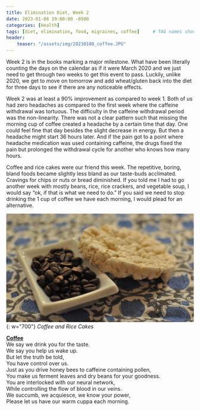 ```yaml
---
title: Elimination Diet, Week 2
date: 2023-01-08 19:00:00 -0500
categories: [Health]
tags: [diet, elimination, food, migraines, coffee]     # TAG names should always be lowercase
header:
    teaser: "/assets/img/20230108_coffee.JPG"
---
```


Week 2 is in the books marking a major milestone. What have been literally counting the days on the calendar as if it were March 2020 and we just need to get through two weeks to get this event to pass. Luckily, unlike 2020, we get to move on tomorrow and add wheat/gluten back into the diet for three days to see if there are any noticeable effects. 

Week 2 was at least a 90% improvement as compared to week 1. Both of us had zero headaches as compared to the first week where the caffeine withdrawal was tortuous. The difficulty in the caffeine withdrawal period was the non-linearity. There was not a clear pattern such that missing the morning cup of coffee created a headache by a certain time that day. One could feel fine that day besides the slight decrease in energy. But then a headache might start 36 hours later. And if the pain got to a point where headache medication was used containing caffeine, the drugs fixed the pain but prolonged the withdrawal cycle for another who knows how many hours. 

Coffee and rice cakes were our friend this week. The repetitive, boring, bland foods became slightly less bland as our taste-buds acclimated. Cravings for chips or nuts or bread diminished. If you told me I had to go another week with mostly beans, rice, rice crackers, and vegetable soup, I would say “ok, if that is what we need to do.” If you said we need to stop drinking the 1 cup of coffee we have each morning, I would plead for an alternative. 

![image of coffee beans in a dish and a rice cake.{caption=Coffee and Rice Cakes.}](/assets/img/20230108_coffee.JPG){: w="700"}
*Coffee and Rice Cakes*

<u><b>Coffee</b></u>  
We say we drink you for the taste.  
We say you help us wake up.  
But let the truth be told,  
You have control over us.  
Just as you drive honey bees to caffeine containing pollen,  
You make us ferment leaves and dry beans for your goodness.  
You are interlocked with our neural network,  
While controlling the flow of blood in our veins.   
We succumb, we acquiesce, we know your power,  
Please let us have our warm cuppa each morning.  

